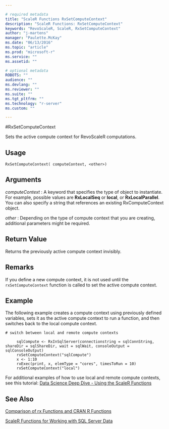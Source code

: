 ```yaml
---

# required metadata
title: "ScaleR Functions RxSetComputeContext"
description: "ScaleR Functions: RxSetComputeContext"
keywords: "RevoScaleR, ScaleR, RxSetComputeContext"
author: "j-martens"
manager: "Paulette.McKay"
ms.date: "06/13/2016"
ms.topic: "article"
ms.prod: "microsoft-r"
ms.service: ""
ms.assetid: ""

# optional metadata
ROBOTS: ""
audience: ""
ms.devlang: ""
ms.reviewer: ""
ms.suite: ""
ms.tgt_pltfrm: ""
ms.technology: "r-server"
ms.custom: ""

---
```


#RxSetComputeContext

Sets the active compute context for RevoScaleR computations.

## Usage
`RxSetComputeContext( computeContext, <other>)`
     
## Arguments
_computeContext_ : A keyword that specifies the type of object to instantiate. For example, possible values are **RxLocalSeq** or **local**, or **RxLocalParallel**. You can also specify a string that references an existing RxComputeContext object.
  
_other_   : Depending on the type of compute context that you are creating, additional parameters might be required.


## Return Value
Returns the previously active compute context invisibly. 


## Remarks
If you define a new compute context, it is not used until the `rxSetComputeContext` function is called to set the active compute context.


## Example

The following example creates a compute context using previously defined variables, sets it as the active compute context to run a function, and then switches back to the local compute context.
~~~~
# switch between local and remote compute contexts
     
     sqlCompute <- RxInSqlServer(connectionstring = sqlConnString, shareDir = sqlShareDir, wait = sqlWait, consoleOutput = sqlConsoleOutput)
     rxSetComputeContext("sqlCompute")
     x <- 1:10
     rxExec(print, x, elemType = "cores", timesToRun = 10)
     rxSetComputeContext("local")

~~~~

For additional examples of how to use local and remote compute contexts, see this tutorial: [Data Science Deep Dive - Using the ScaleR Functions](https://msdn.microsoft.com/en-us/library/mt637368.aspx)

## See Also
[Comparison of rx Functions and CRAN R Functions](compare-base-r-scaler-functions.md)

[ScaleR Functions for Working with SQL Server Data](functions-for-sql-server-data.md)